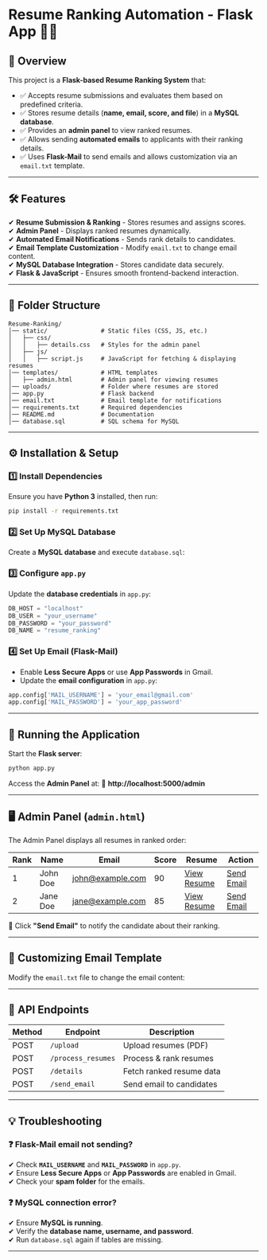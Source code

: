 # Resume Ranking Automation - Flask App 📄🚀

## 📌 Overview
This project is a **Flask-based Resume Ranking System** that:
- ✅ Accepts resume submissions and evaluates them based on predefined criteria.
- ✅ Stores resume details (**name, email, score, and file**) in a **MySQL database**.
- ✅ Provides an **admin panel** to view ranked resumes.
- ✅ Allows sending **automated emails** to applicants with their ranking details.
- ✅ Uses **Flask-Mail** to send emails and allows customization via an `email.txt` template.

---

## 🛠 Features
✔ **Resume Submission & Ranking** - Stores resumes and assigns scores.  
✔ **Admin Panel** - Displays ranked resumes dynamically.  
✔ **Automated Email Notifications** - Sends rank details to candidates.  
✔ **Email Template Customization** - Modify `email.txt` to change email content.  
✔ **MySQL Database Integration** - Stores candidate data securely.  
✔ **Flask & JavaScript** - Ensures smooth frontend-backend interaction.  

---

## 📂 Folder Structure
```
Resume-Ranking/
│── static/               # Static files (CSS, JS, etc.)
│   ├── css/
│   │   ├── details.css   # Styles for the admin panel
│   ├── js/
│   │   ├── script.js     # JavaScript for fetching & displaying resumes
│── templates/            # HTML templates
│   ├── admin.html        # Admin panel for viewing resumes
│── uploads/              # Folder where resumes are stored
│── app.py                # Flask backend
│── email.txt             # Email template for notifications
│── requirements.txt      # Required dependencies
│── README.md             # Documentation
│── database.sql          # SQL schema for MySQL
```

---

## ⚙️ Installation & Setup

### 1️⃣ Install Dependencies
Ensure you have **Python 3** installed, then run:
```bash
pip install -r requirements.txt
```

### 2️⃣ Set Up MySQL Database
Create a **MySQL database** and execute `database.sql`:


### 3️⃣ Configure `app.py`
Update the **database credentials** in `app.py`:
```python
DB_HOST = "localhost"
DB_USER = "your_username"
DB_PASSWORD = "your_password"
DB_NAME = "resume_ranking"
```

### 4️⃣ Set Up Email (Flask-Mail)
- Enable **Less Secure Apps** or use **App Passwords** in Gmail.
- Update the **email configuration** in `app.py`:
```python
app.config['MAIL_USERNAME'] = 'your_email@gmail.com'
app.config['MAIL_PASSWORD'] = 'your_app_password'
```

---

## 🚀 Running the Application
Start the **Flask server**:
```bash
python app.py
```
Access the **Admin Panel** at:
🔗 **http://localhost:5000/admin**

---

## 🖥️ Admin Panel (`admin.html`)
The Admin Panel displays all resumes in ranked order:

| Rank | Name      | Email              | Score | Resume           | Action      |
|------|----------|--------------------|-------|------------------|-------------|
| 1    | John Doe | john@example.com   | 90    | [View Resume]()  | [Send Email]() |
| 2    | Jane Doe | jane@example.com   | 85    | [View Resume]()  | [Send Email]() |

🔹 Click **"Send Email"** to notify the candidate about their ranking.

---

## 📨 Customizing Email Template
Modify the `email.txt` file to change the email content:

---

## 📌 API Endpoints

| Method | Endpoint            | Description                  |
|--------|---------------------|------------------------------|
| POST   | `/upload`           | Upload resumes (PDF)        |
| POST   | `/process_resumes`  | Process & rank resumes      |
| POST   | `/details`          | Fetch ranked resume data    |
| POST   | `/send_email`       | Send email to candidates    |

---

## 💡 Troubleshooting

### ❓ Flask-Mail email not sending?
✔ Check **`MAIL_USERNAME`** and **`MAIL_PASSWORD`** in `app.py`.  
✔ Ensure **Less Secure Apps** or **App Passwords** are enabled in Gmail.  
✔ Check your **spam folder** for the emails.  

### ❓ MySQL connection error?
✔ Ensure **MySQL is running**.  
✔ Verify the **database name, username, and password**.  
✔ Run `database.sql` again if tables are missing.  

---
